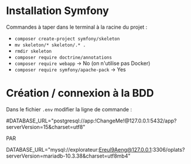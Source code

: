 # Installation Symfony

Commandes à taper dans le terminal à la racine du projet : 

* `composer create-project symfony/skeleton`
* `mv skeleton/* skeleton/.* .`
* `rmdir skeleton`
* `composer require doctrine/annotations`
* `composer require webapp` -> No (on n'utilise pas Docker)
* `composer require symfony/apache-pack` -> Yes


# Création / connexion à la BDD

Dans le fichier `.env` modifier la ligne de commande : 

#DATABASE_URL="postgresql://app:!ChangeMe!@127.0.0.1:5432/app?serverVersion=15&charset=utf8"

PAR 

DATABASE_URL="mysql://explorateur:Ereul9Aeng@127.0.0.1:3306/oplats?serverVersion=mariadb-10.3.38&charset=utf8mb4"




